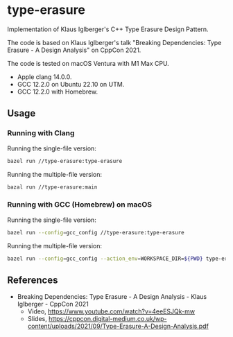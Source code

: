 # type-erasure

Implementation of Klaus Iglberger's C++ Type Erasure Design Pattern.

The code is based on Klaus Iglberger's talk "Breaking Dependencies: Type
Erasure - A Design Analysis" on CppCon 2021.

The code is tested on macOS Ventura with M1 Max CPU.
- Apple clang 14.0.0.
- GCC 12.2.0 on Ubuntu 22.10 on UTM.
- GCC 12.2.0 with Homebrew.

## Usage

### Running with Clang

Running the single-file version:

```bash
bazel run //type-erasure:type-erasure
```

Running the multiple-file version:

```bash
bazal run //type-erasure:main
```

### Running with GCC (Homebrew) on macOS

Running the single-file version:

```bash
bazel run --config=gcc_config //type-erasure:type-erasure
```

Running the multiple-file version:

```bash
bazel run --config=gcc_config --action_env=WORKSPACE_DIR=${PWD} type-erasure/main
```

## References

- Breaking Dependencies: Type Erasure - A Design Analysis - Klaus Iglberger -
  CppCon 2021
  - Video, https://www.youtube.com/watch?v=4eeESJQk-mw
  - Slides, https://cppcon.digital-medium.co.uk/wp-content/uploads/2021/09/Type-Erasure-A-Design-Analysis.pdf

